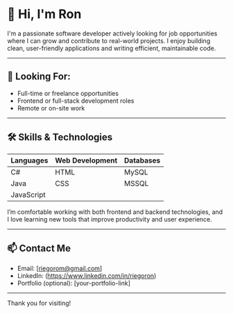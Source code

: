# 👋 Hi, I'm Ron

I'm a passionate software developer actively looking for job opportunities where I can grow and contribute to real-world projects. I enjoy building clean, user-friendly applications and writing efficient, maintainable code.

---

## 💼 Looking For:
- Full-time or freelance opportunities
- Frontend or full-stack development roles
- Remote or on-site work

---

## 🛠 Skills & Technologies

| Languages        | Web Development | Databases     |
|------------------|-----------------|---------------|
| C#               | HTML            | MySQL         |
| Java             | CSS             | MSSQL         |
| JavaScript       |                 |               |

I’m comfortable working with both frontend and backend technologies, and I love learning new tools that improve productivity and user experience.

---

## 📫 Contact Me
- Email: [riegorom@gmail.com]
- LinkedIn: (https://www.linkedin.com/in/riegoron)
- Portfolio (optional): [your-portfolio-link]

---

Thank you for visiting!
